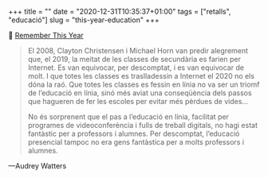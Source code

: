 +++
title = ""
date = "2020-12-31T10:35:37+01:00"
tags = ["retalls", "educació"]
slug = "this-year-education"
+++

📎 [Remember This Year](http://hackeducation.com/2020/12/30/fuck-this-year)

> El 2008, Clayton Christensen i Michael Horn van predir alegrement que, el 2019, la meitat de les classes de secundària es farien per Internet. Es van equivocar, per descomptat, i es van equivocar de molt. I que totes les classes es traslladessin a Internet el 2020 no els dóna la raó. Que totes les classes es fessin en línia no va ser un triomf de l’educació en línia, sinó més aviat una conseqüència dels passos que hagueren de fer les escoles per evitar més pèrdues de vides…
>
> No és sorprenent que el pas a l’educació en línia, facilitat per programes de videoconferència i fulls de treball digitals, no hagi estat fantàstic per a professors i alumnes. Per descomptat, l’educació presencial tampoc no era gens fantàstica per a molts professors i alumnes.

—Audrey Watters